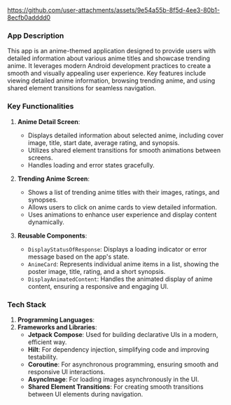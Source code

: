 https://github.com/user-attachments/assets/9e54a55b-8f5d-4ee3-80b1-8ecfb0adddd0


### App Description
This app is an anime-themed application designed to provide users with detailed information about various anime titles and showcase trending anime. It leverages modern Android development practices to create a smooth and visually appealing user experience. Key features include viewing detailed anime information, browsing trending anime, and using shared element transitions for seamless navigation.

### Key Functionalities
1. **Anime Detail Screen**:
   - Displays detailed information about selected anime, including cover image, title, start date, average rating, and synopsis.
   - Utilizes shared element transitions for smooth animations between screens.
   - Handles loading and error states gracefully.

2. **Trending Anime Screen**:
   - Shows a list of trending anime titles with their images, ratings, and synopses.
   - Allows users to click on anime cards to view detailed information.
   - Uses animations to enhance user experience and display content dynamically.

3. **Reusable Components**:
   - `DisplayStatusOfResponse`: Displays a loading indicator or error message based on the app's state.
   - `AnimeCard`: Represents individual anime items in a list, showing the poster image, title, rating, and a short synopsis.
   - `DisplayAnimatedContent`: Handles the animated display of anime content, ensuring a responsive and engaging UI.

### Tech Stack
1. **Programming Languages**:
2. **Frameworks and Libraries**:
   - **Jetpack Compose**: Used for building declarative UIs in a modern, efficient way.
   - **Hilt**: For dependency injection, simplifying code and improving testability.
   - **Coroutine**: For asynchronous programming, ensuring smooth and responsive UI interactions.
   - **AsyncImage**: For loading images asynchronously in the UI.
   - **Shared Element Transitions**: For creating smooth transitions between UI elements during navigation.

